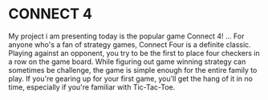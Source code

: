 # CONNECT 4
My project i am presenting today is the popular game Connect 4!
...
For anyone who's a fan of strategy games, Connect Four is a definite classic. Playing against an opponent, you try to be the first to place four checkers in a row on the game board. While figuring out game winning strategy can sometimes be challenge, the game is simple enough for the entire family to play. If you're gearing up for your first game, you'll get the hang of it in no time, especially if you're familiar with Tic-Tac-Toe.